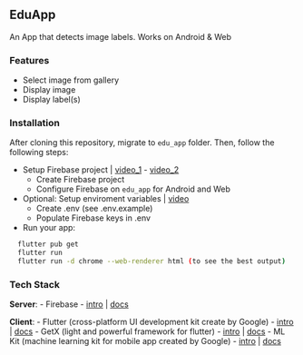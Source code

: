 ## EduApp

An App that detects image labels. Works on Android & Web 

### Features
- Select image from gallery
- Display image
- Display label(s)

### Installation
After cloning this repository, migrate to ```edu_app``` folder. Then, follow the following steps:
- Setup Firebase project | [video_1](https://www.youtube.com/watch?v=EXp0gq9kGxI) - [video_2](https://www.youtube.com/watch?v=LnpGU8vj7TI) 
    - Create Firebase project
    - Configure Firebase on ```edu_app``` for Android and Web
- Optional: Setup enviroment variables | [video](https://youtu.be/xTxwjbcd8kA)
    - Create .env (see .env.example)
    - Populate Firebase keys in .env
- Run your app:
```bash
  flutter pub get
  flutter run
  flutter run -d chrome --web-renderer html (to see the best output)
```

### Tech Stack
**Server**: 
    - Firebase
        - [intro](https://youtu.be/EXp0gq9kGxI) | [docs](https://firebase.google.com/docs?authuser=1&hl=en)

**Client**: 
    - Flutter (cross-platform UI development kit create by Google)
        - [intro](https://youtu.be/l-YO9CmaSUM) | [docs](https://docs.flutter.dev/)
    - GetX (light and powerful framework for flutter)
        - [intro](https://youtu.be/V0oxG3tWiwk) | [docs](https://chornthorn.github.io/getx-docs/)
    - ML Kit (machine learning kit for mobile app created by Google)
        - [intro](https://youtu.be/CQ8iEqblWtY) | [docs](https://developers.google.com/ml-kit/)